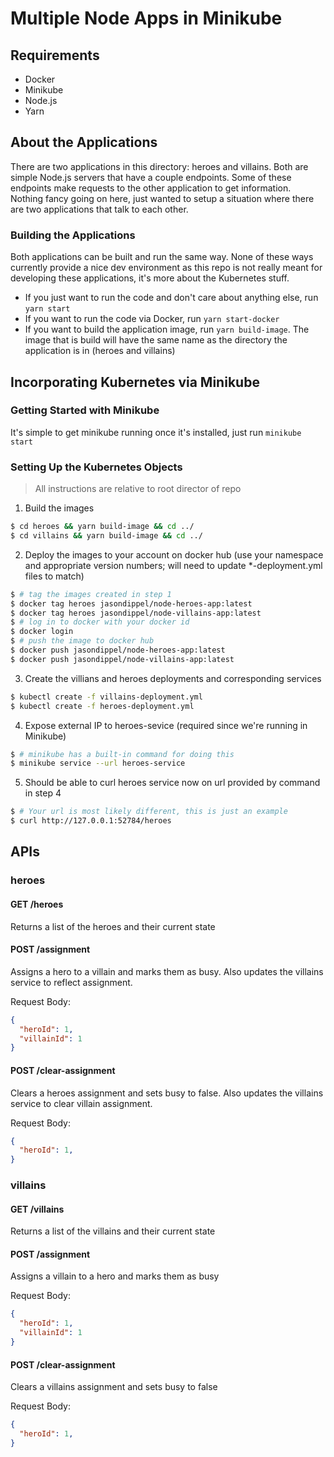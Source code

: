 # Multiple Node Apps in Minikube

## Requirements

* Docker
* Minikube
* Node.js
* Yarn

## About the Applications

There are two applications in this directory: heroes and villains. Both are simple Node.js servers that have a couple endpoints. Some of these endpoints make requests to the other application to get information. Nothing fancy going on here, just wanted to setup a situation where there are two applications that talk to each other.

### Building the Applications

Both applications can be built and run the same way. None of these ways currently provide a nice dev environment as this repo is not really meant for developing these applications, it's more about the Kubernetes stuff.
* If you just want to run the code and don't care about anything else, run `yarn start`
* If you want to run the code via Docker, run `yarn start-docker`
* If you want to build the application image, run `yarn build-image`. The image that is build will have the same name as the directory the application is in (heroes and villains)

## Incorporating Kubernetes via Minikube

### Getting Started with Minikube
It's simple to get minikube running once it's installed, just run `minikube start`

### Setting Up the Kubernetes Objects
> All instructions are relative to root director of repo

1. Build the images
```bash
$ cd heroes && yarn build-image && cd ../
$ cd villains && yarn build-image && cd ../
```
2. Deploy the images to your account on docker hub (use your namespace and appropriate version numbers; will need to update *-deployment.yml files to match)
```bash
$ # tag the images created in step 1
$ docker tag heroes jasondippel/node-heroes-app:latest
$ docker tag heroes jasondippel/node-villains-app:latest
$ # log in to docker with your docker id
$ docker login
$ # push the image to docker hub
$ docker push jasondippel/node-heroes-app:latest
$ docker push jasondippel/node-villains-app:latest
```
3. Create the villians and heroes deployments and corresponding services
```bash
$ kubectl create -f villains-deployment.yml
$ kubectl create -f heroes-deployment.yml
```
4. Expose external IP to heroes-sevice (required since we're running in Minikube)
```bash
$ # minikube has a built-in command for doing this
$ minikube service --url heroes-service
```
5. Should be able to curl heroes service now on url provided by command in step 4
```bash
$ # Your url is most likely different, this is just an example
$ curl http://127.0.0.1:52784/heroes
```

## APIs

### heroes

#### GET /heroes
Returns a list of the heroes and their current state

#### POST /assignment
Assigns a hero to a villain and marks them as busy. Also updates the villains service to reflect assignment.

Request Body:
```json
{
  "heroId": 1,
  "villainId": 1
}
```

#### POST /clear-assignment
Clears a heroes assignment and sets busy to false. Also updates the villains service to clear villain assignment.

Request Body:
```json
{
  "heroId": 1,
}
```

### villains

#### GET /villains
Returns a list of the villains and their current state

#### POST /assignment
Assigns a villain to a hero and marks them as busy

Request Body:
```json
{
  "heroId": 1,
  "villainId": 1
}
```

#### POST /clear-assignment
Clears a villains assignment and sets busy to false

Request Body:
```json
{
  "heroId": 1,
}
```
